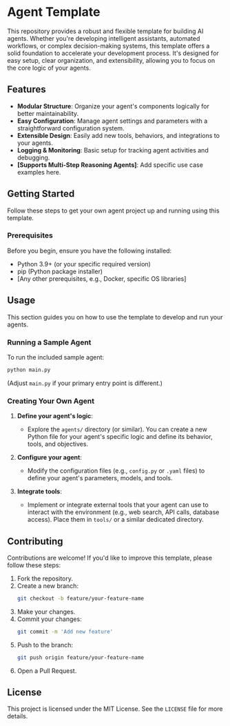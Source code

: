 # Agent Template

This repository provides a robust and flexible template for building AI agents. Whether you're developing intelligent assistants, automated workflows, or complex decision-making systems, this template offers a solid foundation to accelerate your development process. It's designed for easy setup, clear organization, and extensibility, allowing you to focus on the core logic of your agents.

## Features

- **Modular Structure**: Organize your agent's components logically for better maintainability.
- **Easy Configuration**: Manage agent settings and parameters with a straightforward configuration system.
- **Extensible Design**: Easily add new tools, behaviors, and integrations to your agents.
- **Logging & Monitoring**: Basic setup for tracking agent activities and debugging.
- **[Supports Multi-Step Reasoning Agents]**: Add specific use case examples here.

## Getting Started

Follow these steps to get your own agent project up and running using this template.

### Prerequisites

Before you begin, ensure you have the following installed:

- Python 3.9+ (or your specific required version)
- pip (Python package installer)
- [Any other prerequisites, e.g., Docker, specific OS libraries]

## Usage

This section guides you on how to use the template to develop and run your agents.

### Running a Sample Agent

To run the included sample agent:
```bash
python main.py
```
(Adjust `main.py` if your primary entry point is different.)

### Creating Your Own Agent

1. **Define your agent's logic**:
   - Explore the `agents/` directory (or similar). You can create a new Python file for your agent's specific logic and define its behavior, tools, and objectives.

2. **Configure your agent**:
   - Modify the configuration files (e.g., `config.py` or `.yaml` files) to define your agent's parameters, models, and tools.

3. **Integrate tools**:
   - Implement or integrate external tools that your agent can use to interact with the environment (e.g., web search, API calls, database access). Place them in `tools/` or a similar dedicated directory.

## Contributing

Contributions are welcome! If you'd like to improve this template, please follow these steps:

1. Fork the repository.
2. Create a new branch:
   ```bash
   git checkout -b feature/your-feature-name
   ```
3. Make your changes.
4. Commit your changes:
   ```bash
   git commit -m 'Add new feature'
   ```
5. Push to the branch:
   ```bash
   git push origin feature/your-feature-name
   ```
6. Open a Pull Request.

## License

This project is licensed under the MIT License. See the `LICENSE` file for more details.